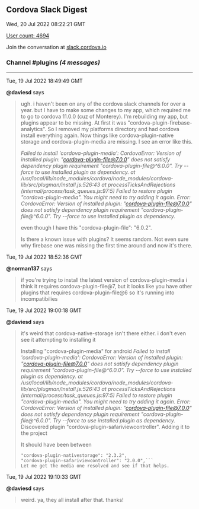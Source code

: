 ## Cordova Slack Digest
Wed, 20 Jul 2022 08:22:21 GMT

[User count: 4694](https://cordova.slack.com/)


Join the conversation at [slack.cordova.io](http://slack.cordova.io/)

### __Channel #plugins__ _(4 messages)_
---

Tue, 19 Jul 2022 18:49:49 GMT

__@daviesd__ says 
> ugh.  i haven't been on any of the cordova slack channels for over a year.  but I have to make some changes to my app, which required me to go to cordova 11.0.0 (cuz of Monterey).  I'm rebuilding my app, but plugins appear to be missing.  At first it was "cordova-plugin-firebase-analytics".  So I removed my platforms directory and had cordova install everything again.  Now things like cordova-plugin-native storage and cordova-plugin-media are missing.  I see an error like this.
> 
> *Failed to install 'cordova-plugin-media': CordovaError: Version of installed plugin: "cordova-plugin-file@7.0.0" does not satisfy dependency plugin requirement "cordova-plugin-file@^6.0.0". Try --force to use installed plugin as dependency.*
>   *at /usr/local/lib/node_modules/cordova/node_modules/cordova-lib/src/plugman/install.js:526:43*
>   *at processTicksAndRejections (internal/process/task_queues.js:97:5)*
> *Failed to restore plugin "cordova-plugin-media". You might need to try adding it again. Error: CordovaError: Version of installed plugin: "cordova-plugin-file@7.0.0" does not satisfy dependency plugin requirement "cordova-plugin-file@^6.0.0". Try --force to use installed plugin as dependency.*
> 
> even though I have this "cordova-plugin-file": "6.0.2".
> 
> Is there a known issue with plugins?  It seems random.  Not even sure why firebase one was missing the first time around and now it's there.
> 

Tue, 19 Jul 2022 18:52:36 GMT

__@norman137__ says 
> if you're trying to install the latest version of cordova-plugin-media i think it requires cordova-plugin-file@7, but it looks like you have other plugins that requires cordova-plugin-file@6 so it's running into incompatibilies
> 

Tue, 19 Jul 2022 19:00:18 GMT

__@daviesd__ says 
> it's weird that cordova-native-storage isn't there either.  i don't even see it attempting to installing it
> 
> Installing "cordova-plugin-media" for android
> *Failed to install 'cordova-plugin-media': CordovaError: Version of installed plugin: "cordova-plugin-file@7.0.0" does not satisfy dependency plugin requirement "cordova-plugin-file@^6.0.0". Try --force to use installed plugin as dependency.*
>   *at /usr/local/lib/node_modules/cordova/node_modules/cordova-lib/src/plugman/install.js:526:43*
>   *at processTicksAndRejections (internal/process/task_queues.js:97:5)*
> *Failed to restore plugin "cordova-plugin-media". You might need to try adding it again. Error: CordovaError: Version of installed plugin: "cordova-plugin-file@7.0.0" does not satisfy dependency plugin requirement "cordova-plugin-file@^6.0.0". Try --force to use installed plugin as dependency.*
> Discovered plugin "cordova-plugin-safariviewcontroller". Adding it to the project
> 
> It should have been between
> ```"cordova-plugin-media": "5.0.3",
> "cordova-plugin-nativestorage": "2.3.2",
> "cordova-plugin-safariviewcontroller": "2.0.0",```
> Let me get the media one resolved and see if that helps.
> 

Tue, 19 Jul 2022 19:10:33 GMT

__@daviesd__ says 
> weird. ya, they all install after that. thanks!
> 
